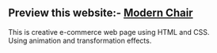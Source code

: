 <h2>Preview this website:- <a href="https://sonikaboora.github.io/modern-chair-/">Modern Chair</a></h2>
<p>This is creative e-commerce web page using HTML and CSS.
<br>Using animation and transformation effects.</p>

